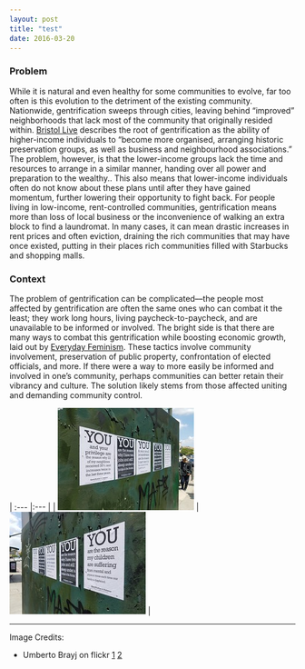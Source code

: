 ```yaml
---
layout: post
title: "test"
date: 2016-03-20
---
```


### Problem

While it is natural and even healthy for some communities to evolve, far too often is this evolution to the detriment of the existing community. Nationwide, gentrification sweeps through cities, leaving behind “improved” neighborhoods that lack most of the community that originally resided within. [Bristol Live](https://www.bristolpost.co.uk/news/property/stages-gentrification-how-spot-bristols-3258368) describes the root of gentrification as the ability of higher-income individuals to “become more organised, arranging historic preservation groups, as well as business and neighbourhood associations.” The problem, however, is that the lower-income groups lack the time and resources to arrange in a similar manner, handing over all power and preparation to the wealthy.. This also means that lower-income individuals often do not know about these plans until after they have gained momentum, further lowering their opportunity to fight back. For people living in low-income, rent-controlled communities, gentrification means more than loss of local business or the inconvenience of walking an extra block to find a laundromat. In many cases, it can mean drastic increases in rent prices and often eviction, draining the rich communities that may have once existed, putting in their places rich communities filled with Starbucks and shopping malls.

### Context

The problem of gentrification can be complicated––the people most affected by gentrification are often the same ones who can combat it the least; they work long hours, living paycheck-to-paycheck, and are unavailable to be informed or involved. The bright side is that there are many ways to combat this gentrification while boosting economic growth, laid out by [Everyday Feminism](https://everydayfeminism.com/2017/07/fight-gentrification-for-community/). These tactics involve community involvement, preservation of public property, confrontation of elected officials, and more. If there were a way to more easily be informed and involved in one’s community, perhaps communities can better retain their vibrancy and culture. The solution likely stems from those affected uniting and demanding community control.

| :--- |:--- |
| ![Flyer](/img/flyers1s.jpg) | ![Flyer](/img/flyers2s.jpg) |

---
Image Credits:
- Umberto Brayj on flickr [1](https://www.flickr.com/photos/ubrayj02/43711322924) [2](https://www.flickr.com/photos/ubrayj02/43520194075)
